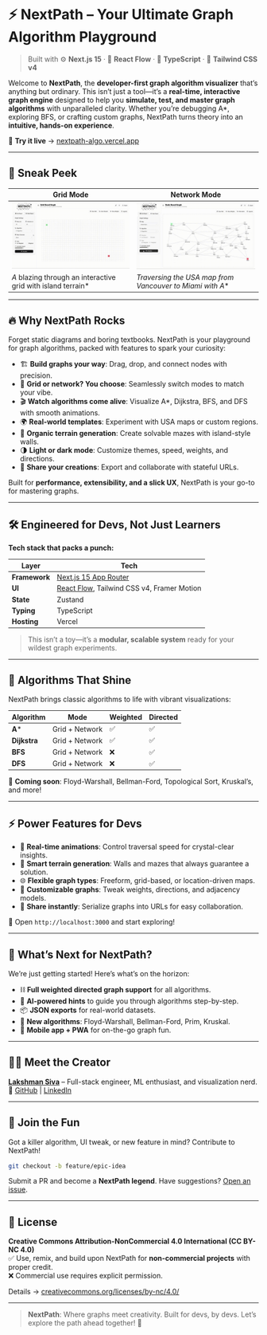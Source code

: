 # ⚡️ NextPath – Your Ultimate Graph Algorithm Playground

> Built with ⚙️ **Next.js 15** · 🧠 **React Flow** · 🎯 **TypeScript** · 🎨 **Tailwind CSS v4**

Welcome to **NextPath**, the **developer-first graph algorithm visualizer** that’s anything but ordinary. This isn’t just a tool—it’s a **real-time, interactive graph engine** designed to help you **simulate, test, and master graph algorithms** with unparalleled clarity. Whether you’re debugging A*, exploring BFS, or crafting custom graphs, NextPath turns theory into an **intuitive, hands-on experience**.

🌟 **Try it live** → [nextpath-algo.vercel.app](https://nextpath-algo.vercel.app)

---

## 🎥 Sneak Peek

| **Grid Mode** | **Network Mode** |
|---------------|------------------|
| ![Grid Mode](./src/assets/image/demo-grid.gif) | ![Network Mode](./src/assets/image/demo-graph.gif) |
| *A* blazing through an interactive grid with island terrain* | *Traversing the USA map from Vancouver to Miami with A** |

---

## 🔥 Why NextPath Rocks

Forget static diagrams and boring textbooks. NextPath is your playground for graph algorithms, packed with features to spark your curiosity:

- 🏗️ **Build graphs your way**: Drag, drop, and connect nodes with precision.
- 🔄 **Grid or network? You choose**: Seamlessly switch modes to match your vibe.
- 🎬 **Watch algorithms come alive**: Visualize A*, Dijkstra, BFS, and DFS with smooth animations.
- 🌍 **Real-world templates**: Experiment with USA maps or custom regions.
- 🌊 **Organic terrain generation**: Create solvable mazes with island-style walls.
- 🌗 **Light or dark mode**: Customize themes, speed, weights, and directions.
- 🔗 **Share your creations**: Export and collaborate with stateful URLs.

Built for **performance, extensibility, and a slick UX**, NextPath is your go-to for mastering graphs.

---

## 🛠️ Engineered for Devs, Not Just Learners

**Tech stack that packs a punch:**

| Layer | Tech |
|-------|------|
| **Framework** | [Next.js 15 App Router](https://nextjs.org/) |
| **UI** | [React Flow](https://reactflow.dev/), Tailwind CSS v4, Framer Motion |
| **State** | Zustand |
| **Typing** | TypeScript |
| **Hosting** | Vercel |

> This isn’t a toy—it’s a **modular, scalable system** ready for your wildest graph experiments.

---

## 🧮 Algorithms That Shine

NextPath brings classic algorithms to life with vibrant visualizations:

| Algorithm | Mode | Weighted | Directed |
|-----------|------|----------|----------|
| **A*** | Grid + Network | ✅ | ✅ |
| **Dijkstra** | Grid + Network | ✅ | ✅ |
| **BFS** | Grid + Network | ❌ | ✅ |
| **DFS** | Grid + Network | ❌ | ✅ |

🚀 **Coming soon**: Floyd-Warshall, Bellman-Ford, Topological Sort, Kruskal’s, and more!

---

## ⚡ Power Features for Devs

- 🎥 **Real-time animations**: Control traversal speed for crystal-clear insights.
- 🧱 **Smart terrain generation**: Walls and mazes that always guarantee a solution.
- 🌐 **Flexible graph types**: Freeform, grid-based, or location-driven maps.
- 🧮 **Customizable graphs**: Tweak weights, directions, and adjacency models.
- 🔄 **Share instantly**: Serialize graphs into URLs for easy collaboration.


🔗 Open `http://localhost:3000` and start exploring!

---

## 🌟 What’s Next for NextPath?

We’re just getting started! Here’s what’s on the horizon:

- ⛓️ **Full weighted directed graph support** for all algorithms.
- 🧠 **AI-powered hints** to guide you through algorithms step-by-step.
- 📦 **JSON exports** for real-world datasets.
- 🧭 **New algorithms**: Floyd-Warshall, Bellman-Ford, Prim, Kruskal.
- 📱 **Mobile app + PWA** for on-the-go graph fun.

---

## 👨‍💻 Meet the Creator

**[Lakshman Siva](https://lakshman-io.vercel.app/)** – Full-stack engineer, ML enthusiast, and visualization nerd.  
🔗 [GitHub](https://github.com/Lakshman-99) | [LinkedIn](https://linkedin.com/in/lakshman18)

---

## 🤝 Join the Fun

Got a killer algorithm, UI tweak, or new feature in mind? Contribute to NextPath!

```bash
git checkout -b feature/epic-idea
```

Submit a PR and become a **NextPath legend**. Have suggestions? [Open an issue](https://github.com/Lakshman-99/nextpath/issues).

---

## 📜 License

**Creative Commons Attribution-NonCommercial 4.0 International (CC BY-NC 4.0)**  
✅ Use, remix, and build upon NextPath for **non-commercial projects** with proper credit.  
❌ Commercial use requires explicit permission.  

Details → [creativecommons.org/licenses/by-nc/4.0/](https://creativecommons.org/licenses/by-nc/4.0/)

---

> **NextPath**: Where graphs meet creativity. Built for devs, by devs. Let’s explore the path ahead together! 🚀